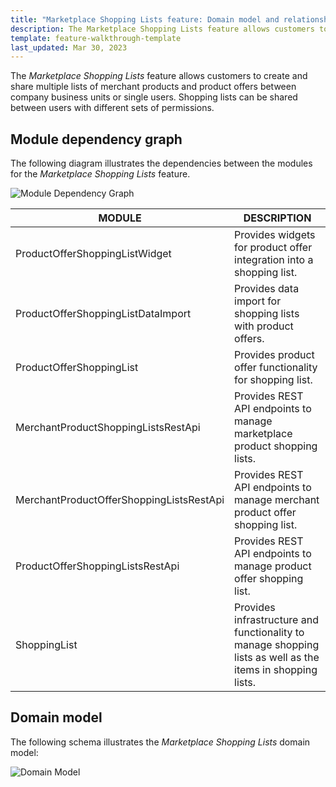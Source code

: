 ```yaml
---
title: "Marketplace Shopping Lists feature: Domain model and relationships"
description: The Marketplace Shopping Lists feature allows customers to create and share multiple lists of merchant products and product offers between company business units or single users.
template: feature-walkthrough-template
last_updated: Mar 30, 2023
---
```


The *Marketplace Shopping Lists* feature allows customers to create and share multiple lists of merchant products and product offers between company business units or single users. Shopping lists can be shared between users with different sets of permissions.

## Module dependency graph

The following diagram illustrates the dependencies between the modules for the *Marketplace Shopping Lists* feature.

![Module Dependency Graph](https://confluence-connect.gliffy.net/embed/image/b9b242da-b56f-452d-b44f-7eb740adf1da.png?utm_medium=live&utm_source=custom)

| MODULE    | DESCRIPTION   |
|----------------|--------------|
| ProductOfferShoppingListWidget           | Provides widgets for product offer integration into a shopping list.                                                                      |
| ProductOfferShoppingListDataImport       | Provides data import for shopping lists with product offers.                                                                              |
| ProductOfferShoppingList                 | Provides product offer functionality for shopping list.                                                                                   |
| MerchantProductShoppingListsRestApi      | Provides REST API endpoints to manage marketplace product shopping lists.                                                                    |
| MerchantProductOfferShoppingListsRestApi | Provides REST API endpoints to manage merchant product offer shopping list.                                                               |
| ProductOfferShoppingListsRestApi         | Provides REST API endpoints to manage product offer shopping list.                                                                        |
| ShoppingList                             | Provides infrastructure and functionality to manage shopping lists as well as the items in shopping lists. |

## Domain model

The following schema illustrates the *Marketplace Shopping Lists* domain model:

![Domain Model](https://confluence-connect.gliffy.net/embed/image/40d25819-b12d-45ac-938d-c1ee0b68ac44.png?utm_medium=live&utm_source=custom)
